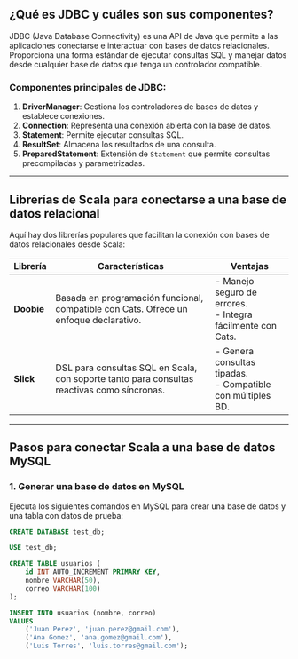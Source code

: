 
## **¿Qué es JDBC y cuáles son sus componentes?**
JDBC (Java Database Connectivity) es una API de Java que permite a las aplicaciones conectarse e interactuar con bases de datos relacionales. Proporciona una forma estándar de ejecutar consultas SQL y manejar datos desde cualquier base de datos que tenga un controlador compatible.

### **Componentes principales de JDBC:**
1. **DriverManager**: Gestiona los controladores de bases de datos y establece conexiones.
2. **Connection**: Representa una conexión abierta con la base de datos.
3. **Statement**: Permite ejecutar consultas SQL.
4. **ResultSet**: Almacena los resultados de una consulta.
5. **PreparedStatement**: Extensión de `Statement` que permite consultas precompiladas y parametrizadas.

---

## **Librerías de Scala para conectarse a una base de datos relacional**
Aquí hay dos librerías populares que facilitan la conexión con bases de datos relacionales desde Scala:

| **Librería**          | **Características**                                                                 | **Ventajas**                                                    |
|------------------------|-------------------------------------------------------------------------------------|-----------------------------------------------------------------|
| **Doobie**            | Basada en programación funcional, compatible con Cats. Ofrece un enfoque declarativo. | - Manejo seguro de errores.<br>- Integra fácilmente con Cats. |
| **Slick**             | DSL para consultas SQL en Scala, con soporte tanto para consultas reactivas como síncronas. | - Genera consultas tipadas.<br>- Compatible con múltiples BD. |

---

## **Pasos para conectar Scala a una base de datos MySQL**

### **1. Generar una base de datos en MySQL**
Ejecuta los siguientes comandos en MySQL para crear una base de datos y una tabla con datos de prueba:

```sql
CREATE DATABASE test_db;

USE test_db;

CREATE TABLE usuarios (
    id INT AUTO_INCREMENT PRIMARY KEY,
    nombre VARCHAR(50),
    correo VARCHAR(100)
);

INSERT INTO usuarios (nombre, correo)
VALUES 
    ('Juan Perez', 'juan.perez@gmail.com'),
    ('Ana Gomez', 'ana.gomez@gmail.com'),
    ('Luis Torres', 'luis.torres@gmail.com');
```
